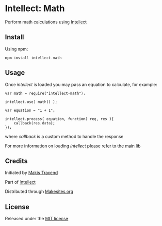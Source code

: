 # Intellect: Math

Perform math calculations using [Intellect](http://github.com/makesites/intellect)


## Install

Using npm:
```
npm install intellect-math
```


## Usage

Once _intellect_ is loaded you may pass an equation to calculate, for example:

```
var math = require("intellect-math");

intellect.use( math() );

var equation = "1 + 1";

intellect.process( equation, function( req, res ){
	callback(res.data);
});

```

where _callback_ is a custom method to handle the response

For more information on loading _intellect_ please [refer to the main lib](https://github.com/makesites/intellect)


## Credits

Initiated by [Makis Tracend](http://github.com/tracend)

Part of [Intellect](http://github.com/makesites/intellect)

Distributed through [Makesites.org](http://makesites.org)


## License

Released under the [MIT license](http://makesites.org/licenses/MIT)
